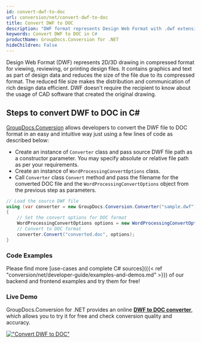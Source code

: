 ```yaml
---
id: convert-dwf-to-doc
url: conversion/net/convert-dwf-to-doc
title: Convert DWF to DOC
description: "DWF format represents Design Web Format with .dwf extension. Learn how to convert DWF to DOC file programmatically in C# language using GroupDocs.Conversion for .NET library."
keywords: Convert DWF to DOC in C#
productName: GroupDocs.Conversion for .NET
hideChildren: False
---
```


Design Web Format (DWF) represents 2D/3D drawing in compressed format for viewing, reviewing, or printing design files. It contains graphics and text as part of design data and reduces the size of the file due to its compressed format. The reduced file size makes the distribution and communication of rich design data efficient. DWF doesn't require the recipient to know about the usage of CAD software that created the original drawing.

## Steps to convert DWF to DOC in C#

[GroupDocs.Conversion](https://products.groupdocs.com/conversion/net) allows developers to convert the DWF file to DOC format in an easy and intuitive way just using a few lines of code as described below:

* Create an instance of `Converter` class and pass source DWF file path as a constructor parameter. You may specify absolute or relative file path as per your requirements. 
* Create an instance of `WordProcessingConvertOptions` class.
* Call `Converter` class `Convert` method and pass the filename for the converted DOC file and the `WordProcessingConvertOptions` object from the previous step as parameters.

```csharp
// Load the source DWF file
using (var converter = new GroupDocs.Conversion.Converter("sample.dwf"))
{
    // Set the convert options for DOC format
    WordProcessingConvertOptions options = new WordProcessingConvertOptions();
    // Convert to DOC format
    converter.Convert("converted.doc", options);
}
```

### Code Examples

Please find more [use-cases and complete C# sources]({{< ref "conversion/net/developer-guide/examples-and-demos.md" >}}) of our backend and frontend examples and try them for free!

### Live Demo

GroupDocs.Conversion for .NET provides an online [**DWF to DOC converter**](https://products.groupdocs.app/conversion/dwf-to-doc), which allows you to try it for free and check conversion quality and accuracy.

[!["Convert DWF to DOC"](conversion/net/images/convert-dwf-to-doc.png)](https://products.groupdocs.app/conversion/dwf-to-doc)